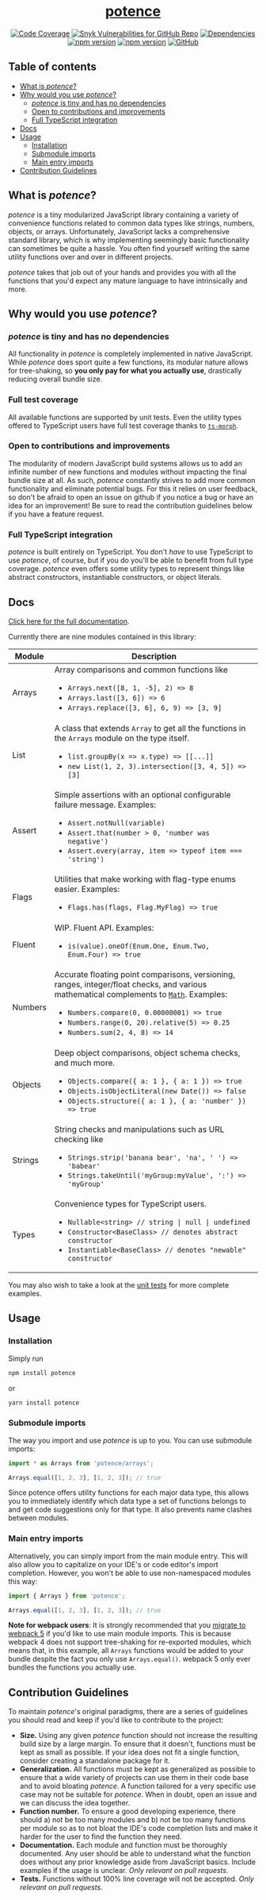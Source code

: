 <a href="https://cengels.github.io/potence/"><h1 align="center">potence</h1></a>

<p align="center">
<a href="https://codecov.io/gh/cengels/potence"><img src="https://img.shields.io/codecov/c/github/cengels/potence" alt="Code Coverage" /></a>
<a href="https://snyk.io/test/github/cengels/potence"><img src="https://img.shields.io/snyk/vulnerabilities/github/cengels/potence" alt="Snyk Vulnerabilities for GitHub Repo" /></a>
<a href="https://libraries.io/npm/potence"><img src="https://img.shields.io/librariesio/release/npm/potence" alt="Dependencies" /></a>
<a href="https://www.npmjs.com/package/potence"><img src="https://img.shields.io/npm/v/potence" alt="npm version" /></a>
<a href="https://www.npmjs.com/package/potence"><img src="https://img.shields.io/npm/dt/potence" alt="npm version" /></a>
<a href="https://choosealicense.com/licenses/mit/"><img src="https://img.shields.io/github/license/cengels/potence" alt="GitHub" /></a>
</p>

## Table of contents

* [What is *potence*?](#what-is-potence)
* [Why would you use *potence*?](#why-would-you-use-potence)
  * [*potence* is tiny and has no dependencies](#potence-is-tiny-and-has-no-dependencies)
  * [Open to contributions and improvements](#open-to-contributions-and-improvements)
  * [Full TypeScript integration](#full-typescript-integration)
* [Docs](#docs)
* [Usage](#usage)
  * [Installation](#installation)
  * [Submodule imports](#submodule-imports)
  * [Main entry imports](#main-entry-imports)
* [Contribution Guidelines](#contribution-guidelines)

## What is *potence*?

*potence* is a tiny modularized JavaScript library containing a variety of convenience functions related
to common data types like strings, numbers, objects, or arrays. Unfortunately, JavaScript lacks a comprehensive
standard library, which is why implementing seemingly basic functionality can sometimes be quite a hassle.
You often find yourself writing the same utility functions over and over in different projects.

*potence* takes that job out of your hands and provides you with all the functions that you'd expect any
mature language to have intrinsically and more.

## Why would you use *potence*?

### *potence* is tiny and has no dependencies

All functionality in *potence* is completely implemented in native JavaScript. While *potence*
does sport quite a few functions, its modular nature allows for tree-shaking, so **you only
pay for what you actually use**, drastically reducing overall bundle size.

### Full test coverage

All available functions are supported by unit tests. Even the utility types offered to TypeScript
users have full test coverage thanks to [`ts-morph`](https://github.com/dsherret/ts-morph).

### Open to contributions and improvements

The modularity of modern JavaScript build systems allows us to add an infinite number of
new functions and modules without impacting the final bundle size at all. As such, *potence*
constantly strives to add more common functionality and eliminate potential bugs. For this
it relies on user feedback, so don't be afraid to open an issue on github if you notice a bug
or have an idea for an improvement! Be sure to read the contribution guidelines below if you
have a feature request.

### Full TypeScript integration

*potence* is built entirely on TypeScript. You don't *have* to use TypeScript to use *potence*, of course,
but if you do you'll be able to benefit from full type coverage. *potence* even offers some utility
types to represent things like abstract constructors, instantiable constructors, or object literals.

## Docs

[Click here for the full documentation](https://cengels.github.io/potence/).

Currently there are nine modules contained in this library:

| Module | Description |
| --- | --- |
| Arrays | Array comparisons and common functions like <ul><li>`Arrays.next([8, 1, -5], 2) => 8`</li><li>`Arrays.last([3, 6]) => 6`</li><li>`Arrays.replace([3, 6], 6, 9) => [3, 9]`</li></ul> |
| List | A class that extends `Array` to get all the functions in the `Arrays` module on the type itself. <ul><li>`list.groupBy(x => x.type) => [[...]]`</li><li>`new List(1, 2, 3).intersection([3, 4, 5]) => [3]`</li></ul> |
| Assert | Simple assertions with an optional configurable failure message. Examples: <ul><li>`Assert.notNull(variable)`</li><li>`Assert.that(number > 0, 'number was negative')`</li><li>`Assert.every(array, item => typeof item === 'string')`</li></ul> |
| Flags | Utilities that make working with flag-type enums easier. Examples: <ul><li>`Flags.has(flags, Flag.MyFlag) => true`</li></ul> |
| Fluent | WIP. Fluent API. Examples: <ul><li>`is(value).oneOf(Enum.One, Enum.Two, Enum.Four) => true`</li></ul> |
| Numbers | Accurate floating point comparisons, versioning, ranges, integer/float checks, and various mathematical complements to [`Math`](https://developer.mozilla.org/en-US/docs/Web/JavaScript/Reference/Global_Objects/Math). Examples: <ul><li>`Numbers.compare(0, 0.00000001) => true`</li><li>`Numbers.range(0, 20).relative(5) => 0.25`</li><li>`Numbers.sum(2, 4, 8) => 14`</li></ul> |
| Objects | Deep object comparisons, object schema checks, and much more. <ul><li>`Objects.compare({ a: 1 }, { a: 1 }) => true`</li><li>`Objects.isObjectLiteral(new Date()) => false`</li><li>`Objects.structure({ a: 1 }, { a: 'number' }) => true`</li></ul> |
| Strings | String checks and manipulations such as URL checking like <ul><li>`Strings.strip('banana bear', 'na', ' ') => 'babear'`</li><li>`Strings.takeUntil('myGroup:myValue', ':') => 'myGroup'`</li></ul> |
| Types | Convenience types for TypeScript users. <ul><li>`Nullable<string> // string \| null \| undefined`</li><li>`Constructor<BaseClass> // denotes abstract constructor`</li><li>`Instantiable<BaseClass> // denotes "newable" constructor`</li></ul> |

You may also wish to take a look at the
[unit tests](https://github.com/cengels/potence/tree/master/tests)
for more complete examples.

## Usage

### Installation

Simply run

```bash
npm install potence
```

or

```bash
yarn install potence
```

### Submodule imports

The way you import and use *potence* is up to you. You can use submodule imports:

```js
import * as Arrays from 'potence/arrays';

Arrays.equal([1, 2, 3], [1, 2, 3]); // true
```

Since potence offers utility functions for each major data type, this allows you to immediately
identify which data type a set of functions belongs to and get code suggestions only for that
type. It also prevents name clashes between modules.

### Main entry imports

Alternatively, you can simply import from the main module entry. This will also allow you to capitalize
on your IDE's or code editor's import completion. However, you won't be able to use non-namespaced modules this way:

```js
import { Arrays } from 'potence';

Arrays.equal([1, 2, 3], [1, 2, 3]); // true
```

**Note for webpack users**: It is strongly recommended that you [migrate to webpack 5](https://webpack.js.org/migrate/5/) if you'd like to
use main module imports. This is because webpack 4 does not support tree-shaking for re-exported modules, which means
that, in this example, all `Arrays` functions would be added to your bundle despite the fact you only use `Arrays.equal()`.
webpack 5 only ever bundles the functions you actually use.

## Contribution Guidelines

To maintain *potence*'s original paradigms, there are a series of guidelines you should read and keep if you'd
like to contribute to the project:

* **Size.** Using any given *potence* function should not increase the resulting build size by a large margin. To ensure that it doesn't,
  functions must be kept as small as possible. If your idea does not fit a single function, consider creating a standalone package for it.
* **Generalization.** All functions must be kept as generalized as possible to ensure that a wide variety of projects can use them in their
  code base and to avoid bloating *potence*. A function tailored for a very specific use case may not be suitable for *potence*. When in
  doubt, open an issue and we can discuss the idea together.
* **Function number.** To ensure a good developing experience, there should a) not be too many modules and b) not be too many functions
  per module so as to not bloat the IDE's code completion lists and make it harder for the user to find the function they need.
* **Documentation.** Each module and function must be thoroughly documented. Any user should be able to understand what the function does
  without any prior knowledge aside from JavaScript basics. Include examples if the usage is unclear. *Only relevant on pull requests.*
* **Tests.** Functions without 100% line coverage will not be accepted. *Only relevant on pull requests.*
